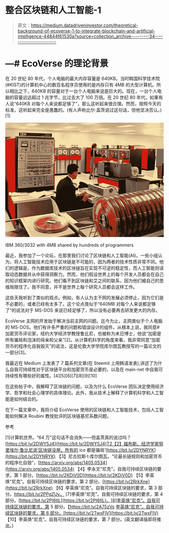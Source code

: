 # 整合区块链和人工智能-1

> 原文：<https://medium.datadriveninvestor.com/theoretical-background-of-ecoverse-1-to-integrate-blockchain-and-artificial-intelligence-44844f61530a?source=collection_archive---------34----------------------->

# —# EcoVerse 的理论背景

在 20 世纪 80 年代，个人电脑的最大内存容量是 640KB。当时韩国科学技术院(#KIST)的计算机中心的数百名程序员使用的是内存只有 4MB 的大型计算机。所以相比之下，640KB 的容量对于一台个人电脑来说是巨大的。现在，一台个人电脑的容量远远超过 1 兆字节，比过去大了 100 万倍。在 20 世纪 80 年代，如果有人说“640KB 对每个人来说都足够了”，那么这听起来很合理。然而，按照今天的标准，这听起来完全是愚蠢的。(有人声称比尔·盖茨说过这句话，但他坚决否认。)[1]

![](img/0cea20d4586ed271acb94c13f4884216.png)

IBM 360/3032 with 4MB shared by hundreds of programmers

最近，我参加了一个论坛，在那里我们讨论了区块链和人工智能(AI)。一些小组认为，将人工智能技术应用于区块链是不可能的，因为两者的技术性质非常不同。他们的逻辑是，作为数据库技术的区块链旨在实现不可逆的稳定性，而人工智能则读取动态数据并从中获得洞察力。然而，他们假设世界上的每个开发人员都会在自己的知识框架内进行研究。他们看不到区块链和艾之间的联系，因为他们被自己的思维局限住了。我不同意，并不是世界上每个研究人员都会这样工作。

这些天我听到了类似的观点。例如，有人认为主干网的发展必须停止，因为它们是不必要的，或者已经有太多了。这个论点类似于“640MB 对每个人来说都足够了”的说法对于 MS-DOS 来说已经足够了，所以没有必要再去研发更大的内存。

EcoVerse 主网的开发始于解决当前主网的问题。迄今为止，主网类似于个人电脑的 MS-DOS。他们有许多严重的问题和错误设计的组件。从根本上说，我同意#加密货币评论家，纽约大学经济学教授鲁比尼，也被称为末日博士，他说“加密是所有骗局和泡沫的母亲和父亲”[2]。从计算机科学的角度来看，我非常同意“加密货币的程序化自我毁灭”的说法，这是伦敦大学学院库尔图瓦教授写的一篇论文的一部分[3]。

我最近在 Medium 上发表了 7 篇系列文章(在 Steemit 上用韩语发表),讲述了为什么自我可持续性对于区块链平台和加密货币是必要的，以及在 main-net 中自我可持续性有哪些好的属性。[4][5][6][7][8][9][10]

在这些帖子中，我解释了区块链的问题，以及为什么 EcoVerse 团队决定使用经济学、哲学和社会心理学的具体理论。此外，我从技术上解释了计算机科学和人工智能是如何结合的。

在下一篇文章中，我将介绍 EcoVerse 使用的区块链和人工智能技术，包括人工智能如何解决 Roubini 教授批评的区块链基尼系数问题。

参考

[1]计算机世界。“64 万”这句话不会消失——但盖茨真的说过吗？[https://bit.ly/2DWY5J4](https://bit.ly/2DWY5J4)T2【2】福布斯。经济学家努里埃尔·鲁比尼说‘区块链没用，所有的 ico 都是骗局’[https://bit.ly/2DYNRYK](https://bit.ly/2DYNRYK)
【3】尼古拉斯·t·库尔图瓦。“论最长链规则和加密货币的程序化自毁”，[https://arxiv.org/abs/1405.0534](https://arxiv.org/abs/1405.0534)
【4】李永文“尼克”。自我可持续区块链的要求，第 1 部分。[https://bit.ly/2KDiV0D](https://bit.ly/2KDiV0D)
【5】李英焕“尼克”。自我可持续区块链的要求，第 2 部分。[https://bit.ly/2RrkXne](https://bit.ly/2RrkXne)
【6】李英焕“尼克”。自我可持续区块链的要求，第 3 部分。https://bit.ly/2PPgZUy。
[7]李英焕“尼克”。自我可持续区块链的要求，第 4 部分。[https://bit.ly/2PI6tlL](https://bit.ly/2PI6tlL)。[8]李英焕“尼克”。自我可持续区块链的要求，第 5 部分。【https://bit.ly/2A75zVs
[李英焕“尼克”。自我可持续区块链的要求，第 6 部分。](https://bit.ly/2A75zVs)[https://bit.ly/2TwxFlV](https://bit.ly/2TwxFlV)
【10】李英焕“尼克”。自我可持续区块链的要求，第 7 部分。(英文翻译版即将推出。)